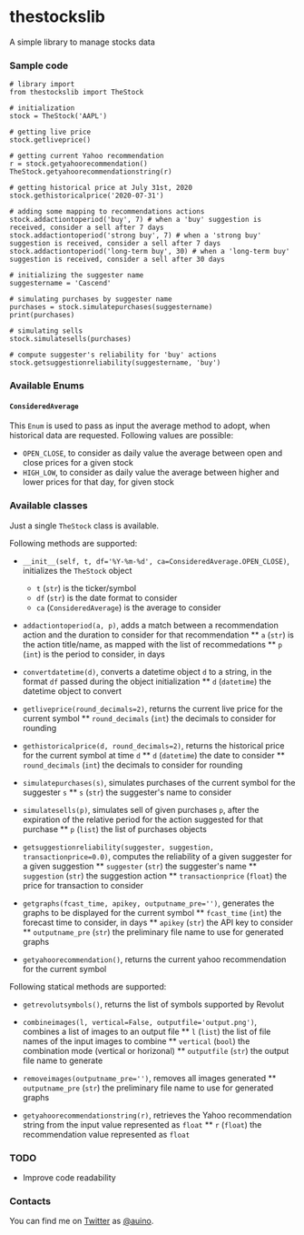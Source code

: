 # thestockslib

A simple library to manage stocks data

### Sample code ###

```
# library import
from thestockslib import TheStock

# initialization
stock = TheStock('AAPL')

# getting live price
stock.getliveprice()

# getting current Yahoo recommendation
r = stock.getyahoorecommendation()
TheStock.getyahoorecommendationstring(r)

# getting historical price at July 31st, 2020
stock.gethistoricalprice('2020-07-31')

# adding some mapping to recommendations actions
stock.addactiontoperiod('buy', 7) # when a 'buy' suggestion is received, consider a sell after 7 days
stock.addactiontoperiod('strong buy', 7) # when a 'strong buy' suggestion is received, consider a sell after 7 days
stock.addactiontoperiod('long-term buy', 30) # when a 'long-term buy' suggestion is received, consider a sell after 30 days

# initializing the suggester name
suggestername = 'Cascend'

# simulating purchases by suggester name
purchases = stock.simulatepurchases(suggestername)
print(purchases)

# simulating sells
stock.simulatesells(purchases)

# compute suggester's reliability for 'buy' actions
stock.getsuggestionreliability(suggestername, 'buy')
```

### Available Enums ###

#### `ConsideredAverage` ####

This `Enum` is used to pass as input the average method to adopt, when historical data are requested.
Following values are possible:
* `OPEN_CLOSE`, to consider as daily value the average between open and close prices for a given stock
* `HIGH_LOW`, to consider as daily value the average between higher and lower prices for that day, for given stock

### Available classes ###

Just a single `TheStock` class is available.

Following methods are supported:

* `__init__(self, t, df='%Y-%m-%d', ca=ConsideredAverage.OPEN_CLOSE)`, initializes the `TheStock` object
  * `t` (`str`) is the ticker/symbol
  * `df` (`str`) is the date format to consider
  * `ca` (`ConsideredAverage`) is the average to consider

* `addactiontoperiod(a, p)`, adds a match between a recommendation action and the duration to consider for that recommendation
** `a` (`str`) is the action title/name, as mapped with the list of recommedations
** `p` (`int`) is the period to consider, in days

* `convertdatetime(d)`, converts a datetime object `d` to a string, in the format `df` passed during the object initialization
** `d` (`datetime`) the datetime object to convert

* `getliveprice(round_decimals=2)`, returns the current live price for the current symbol
** `round_decimals` (`int`) the decimals to consider for rounding

* `gethistoricalprice(d, round_decimals=2)`, returns the historical price for the current symbol at time `d`
** `d` (`datetime`) the date to consider
** `round_decimals` (`int`) the decimals to consider for rounding

* `simulatepurchases(s)`, simulates purchases of the current symbol for the suggester `s`
** `s` (`str`) the suggester's name to consider

* `simulatesells(p)`, simulates sell of given purchases `p`, after the expiration of the relative period for the action suggested for that purchase
** `p` (`list`) the list of purchases objects

* `getsuggestionreliability(suggester, suggestion, transactionprice=0.0)`, computes the reliability of a given suggester for a given suggestion
** `suggester` (`str`) the suggester's name
** `suggestion` (`str`) the suggestion action
** `transactionprice` (`float`) the price for transaction to consider

* `getgraphs(fcast_time, apikey, outputname_pre='')`, generates the graphs to be displayed for the current symbol
** `fcast_time` (`int`) the forecast time to consider, in days
** `apikey` (`str`) the API key to consider
** `outputname_pre` (`str`) the preliminary file name to use for generated graphs

* `getyahoorecommendation()`, returns the current yahoo recommendation for the current symbol

Following statical methods are supported:

* `getrevolutsymbols()`, returns the list of symbols supported by Revolut

* `combineimages(l, vertical=False, outputfile='output.png')`, combines a list of images to an output file
** `l` (`list`) the list of file names of the input images to combine
** `vertical` (`bool`) the combination mode (vertical or horizonal)
** `outputfile` (`str`) the output file name to generate

* `removeimages(outputname_pre='')`, removes all images generated
** `outputname_pre` (`str`) the preliminary file name to use for generated graphs

* `getyahoorecommendationstring(r)`, retrieves the Yahoo recommendation string from the input value represented as `float`
** `r` (`float`) the recommendation value represented as `float`

### TODO ###

* Improve code readability


### Contacts ###

You can find me on [Twitter](https://twitter.com) as [@auino](https://twitter.com/auino).
